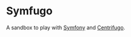 # Symfugo

A sandbox to play with [Symfony](https://symfony.com/) and [Centrifugo](https://centrifugal.dev/).
